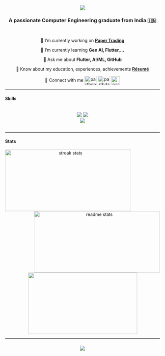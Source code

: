 <h1 align="center">
    <img src="https://readme-typing-svg.herokuapp.com/?font=Righteous&size=35&center=true&vCenter=true&width=500&height=70&duration=4000&lines=Hi+There!+👋;+I'm+Parth+Dasawant;" />
</h1>

<h3 align="center">A passionate Computer Engineering graduate from India 🇮🇳</h3>

<br/>


<div align="center">
  
🔭 I’m currently working on **[Paper Trading](https://play.google.com/store/apps/details?id=parthdasawant.co.in.paper_trading)** 

🌱 I’m currently learning **Gen AI, Flutter,...** 

💬 Ask me about **Flutter, AI/ML, GitHub**

📄 Know about my education, experiences, achievements **[Résumé](https://github.com/parthdasawant/parthdasawant/blob/2d337202829cd0b248f856a37e2dbf7d4b9c11df/static/resume.pdf)**

🔗 Connect with me <a href="https://twitter.com/intent/follow?screen_name=ParthDasawant" target="blank"><img align="center" src="https://raw.githubusercontent.com/rahuldkjain/github-profile-readme-generator/master/src/images/icons/Social/twitter.svg" alt="parthdasawant" height="30" width="40" /></a>
<a href="https://linkedin.com/in/parthdasawant" target="blank"><img align="center" src="https://raw.githubusercontent.com/rahuldkjain/github-profile-readme-generator/master/src/images/icons/Social/linked-in-alt.svg" alt="parthdasawant" height="30" width="40" /></a> [<img align="center" alt="parthdasawant | GitHub" width="28px" src="https://firebasestorage.googleapis.com/v0/b/web-johannesmilke.appspot.com/o/other%2Fsocial%2Fgithub.png?alt=media" />](https://github.com/parthdasawant)

</div>


<hr/>

<h4 align="left">Skills</h4>
<br/>
<div align="center">
    <img src="https://skillicons.dev/icons?i=angular,aws,azure,c,cpp,css,dart,docker,express,figma,firebase,flask,flutter" />
    <img src="https://skillicons.dev/icons?i=gcp,git,github,heroku,html,java,javascript,kotlin,linux,mongodb,mysql,nodejs,postgresql" /> <br/>
    <img src="https://skillicons.dev/icons?i=postman,python,pytorch,sqlite,tensorflow,typescript"/>
</div>

<br/>

<hr/>
<h4 align="left">Stats</h4>

<div align=center>
  <img width=410 height= 200 align = "left" src="https://streak-stats.demolab.com/?user=parthdasawant&count_private=true&theme=react&border_radius=10" alt="streak stats"/>
  <img width=410 height= 200 align = "right" src="https://github-readme-stats.vercel.app/api?username=parthdasawant&count_private=true&show_icons=true&theme=react&rank_icon=github&border_radius=10" alt="readme stats"/>
  <img width=355 height= 200 align="center" src="https://github-readme-stats.vercel.app/api/top-langs?username=parthdasawant&hide=HTML&langs_count=8&layout=compact&theme=react&border_radius=10&size_weight=0.5&count_weight=0.5&alt="top langs" />
</div>


<hr/>

<h3 align="center">
    <a href= "https://linkedin.com/in/parthdasawant" target="blank"> <img src="https://readme-typing-svg.herokuapp.com/?font=Righteous&size=25&center=true&vCenter=true&width=500&height=70&duration=4000&lines=Thanks+for+visiting!+✌️;+Shoot+me+a+message+on+Linkedin!;I'm+always+down+to+collab+:)"></a>
</h3> 


